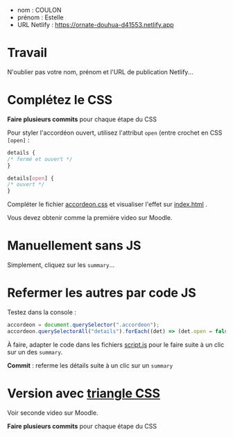 - nom : COULON
- prénom : Estelle
- URL Netlify : https://ornate-douhua-d41553.netlify.app

# Travail

N'oublier pas votre nom, prénom et l'URL de publication Netlify...

# Complétez le CSS

**Faire plusieurs commits** pour chaque étape du CSS

Pour styler l'accordéon ouvert, utilisez l'attribut `open` (entre crochet en CSS `[open]` :

```css
details {
/* fermé et ouvert */
}

details[open] {
/* ouvert */
}
```

Compléter le fichier [accordeon.css](/src/css/components/accordeon.css) et visualiser l'effet sur [index.html](/index.html) .

Vous devez obtenir comme la premiére video sur Moodle.

# Manuellement sans JS

Simplement, cliquez sur les `summary`...

# Refermer les autres par code JS

Testez dans la console :

```js
accordeon = document.querySelector(".accordeon");
accordeon.querySelectorAll("details").forEach((det) => (det.open = false));
```

À faire, adapter le code dans les fichiers [script.js](/src/js/script.js) pour le faire suite à un clic sur un des `summary`.

**Commit** : referme les détails suite à un clic sur un `summary`

# Version avec [triangle CSS](https://css-tricks.com/snippets/css/css-triangle/)

Voir seconde video sur Moodle.

**Faire plusieurs commits** pour chaque étape du CSS

